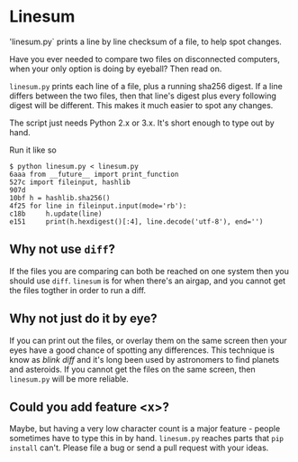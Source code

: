 # Linesum

'linesum.py` prints a line by line checksum of a file, to help spot changes.

Have you ever needed to compare two files on disconnected computers, when your only option is doing by eyeball? Then read on.

`linesum.py` prints each line of a file, plus a running sha256 digest. If a line differs between the two files, then that line's digest plus every following digest will be different. This makes it much easier to spot any changes.

The script just needs Python 2.x or 3.x. It's short enough to type out by hand.

Run it like so

```
$ python linesum.py < linesum.py 
6aaa from __future__ import print_function
527c import fileinput, hashlib
907d 
10bf h = hashlib.sha256()
4f25 for line in fileinput.input(mode='rb'):
c18b     h.update(line)
e151     print(h.hexdigest()[:4], line.decode('utf-8'), end='')
```

## Why not use `diff`?

If the files you are comparing can both be reached on one system then you should use `diff`. `linesum` is for when there's an airgap, and you cannot get the files togther in order to run a diff.

## Why not just do it by eye?

If you can print out the files, or overlay them on the same screen then your eyes have a good chance of spotting any differences. This technique is know as *blink diff* and it's long been used by astronomers to find planets and asteroids. If you cannot get the files on the same screen, then `linesum.py` will be more reliable.

## Could you add feature \<x\>?

Maybe, but having a very low character count is a major feature - people sometimes have to type this in by hand. `linesum.py` reaches parts that `pip install` can't. Please file a bug or send a pull request with your ideas.
